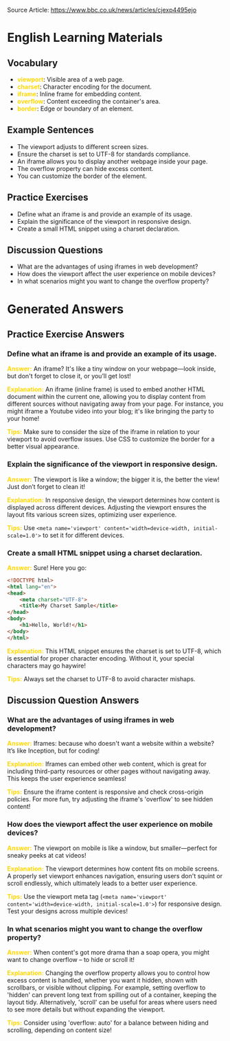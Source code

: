 Source Article: https://www.bbc.co.uk/news/articles/cjexp4495ejo

# English Learning Materials
## Vocabulary
- <span style="color: gold">**viewport**</span>: Visible area of a web page.
- <span style="color: gold">**charset**</span>: Character encoding for the document.
- <span style="color: gold">**iframe**</span>: Inline frame for embedding content.
- <span style="color: gold">**overflow**</span>: Content exceeding the container's area.
- <span style="color: gold">**border**</span>: Edge or boundary of an element.

## Example Sentences
- The viewport adjusts to different screen sizes.
- Ensure the charset is set to UTF-8 for standards compliance.
- An iframe allows you to display another webpage inside your page.
- The overflow property can hide excess content.
- You can customize the border of the element.

## Practice Exercises
- Define what an iframe is and provide an example of its usage.
- Explain the significance of the viewport in responsive design.
- Create a small HTML snippet using a charset declaration.

## Discussion Questions
- What are the advantages of using iframes in web development?
- How does the viewport affect the user experience on mobile devices?
- In what scenarios might you want to change the overflow property?


# Generated Answers

## Practice Exercise Answers

### Define what an iframe is and provide an example of its usage.
<span style="color: gold">**Answer:**</span> An iframe? It's like a tiny window on your webpage—look inside, but don't forget to close it, or you’ll get lost!

<span style="color: gold">**Explanation:**</span> An iframe (inline frame) is used to embed another HTML document within the current one, allowing you to display content from different sources without navigating away from your page. For instance, you might iframe a Youtube video into your blog; it's like bringing the party to your home!

<span style="color: gold">**Tips:**</span> Make sure to consider the size of the iframe in relation to your viewport to avoid overflow issues. Use CSS to customize the border for a better visual appearance.

### Explain the significance of the viewport in responsive design.
<span style="color: gold">**Answer:**</span> The viewport is like a window; the bigger it is, the better the view! Just don’t forget to clean it!

<span style="color: gold">**Explanation:**</span> In responsive design, the viewport determines how content is displayed across different devices. Adjusting the viewport ensures the layout fits various screen sizes, optimizing user experience.

<span style="color: gold">**Tips:**</span> Use `<meta name='viewport' content='width=device-width, initial-scale=1.0'>` to set it for different devices.

### Create a small HTML snippet using a charset declaration.
<span style="color: gold">**Answer:**</span> Sure! Here you go:
```html
<!DOCTYPE html>
<html lang="en">
<head>
    <meta charset="UTF-8">
    <title>My Charset Sample</title>
</head>
<body>
    <h1>Hello, World!</h1>
</body>
</html>
```

<span style="color: gold">**Explanation:**</span> This HTML snippet ensures the charset is set to UTF-8, which is essential for proper character encoding. Without it, your special characters may go haywire!

<span style="color: gold">**Tips:**</span> Always set the charset to UTF-8 to avoid character mishaps.

## Discussion Question Answers

### What are the advantages of using iframes in web development?
<span style="color: gold">**Answer:**</span> Iframes: because who doesn't want a website within a website? It’s like Inception, but for coding!

<span style="color: gold">**Explanation:**</span> Iframes can embed other web content, which is great for including third-party resources or other pages without navigating away. This keeps the user experience seamless!

<span style="color: gold">**Tips:**</span> Ensure the iframe content is responsive and check cross-origin policies. For more fun, try adjusting the iframe's 'overflow' to see hidden content!

### How does the viewport affect the user experience on mobile devices?
<span style="color: gold">**Answer:**</span> The viewport on mobile is like a window, but smaller—perfect for sneaky peeks at cat videos!

<span style="color: gold">**Explanation:**</span> The viewport determines how content fits on mobile screens. A properly set viewport enhances navigation, ensuring users don't squint or scroll endlessly, which ultimately leads to a better user experience.

<span style="color: gold">**Tips:**</span> Use the viewport meta tag (`<meta name='viewport' content='width=device-width, initial-scale=1.0'>`) for responsive design. Test your designs across multiple devices!

### In what scenarios might you want to change the overflow property?
<span style="color: gold">**Answer:**</span> When content's got more drama than a soap opera, you might want to change overflow – to hide or scroll it!

<span style="color: gold">**Explanation:**</span> Changing the overflow property allows you to control how excess content is handled, whether you want it hidden, shown with scrollbars, or visible without clipping. For example, setting overflow to 'hidden' can prevent long text from spilling out of a container, keeping the layout tidy. Alternatively, 'scroll' can be useful for areas where users need to see more details but without expanding the viewport.

<span style="color: gold">**Tips:**</span> Consider using 'overflow: auto' for a balance between hiding and scrolling, depending on content size!